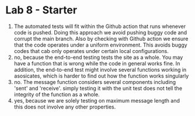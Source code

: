 # Lab 8 - Starter
1. The automated tests will fit within the Github action that runs whenever code is pushed. Doing this approach we avoid pushing buggy code and corrupt the main branch. Also by checking with Github action we ensure that the code operates under a uniform environment. This avoids buggy codes that cab only operates under certain local configurations.
2. no, because the end-to-end testing tests the site as a whole. You may have a function that is wrong while the code in general works fine. In addition, the end-to-end test might involve several functions working in asosicates, which is harder to find out how the function works singularly
3. no. The message function considers several components including 'sent' and 'receive'. simply testing it with the unit test does not tell the integrity of the function as a whole. 
4. yes, because we are solely testing on maximum message length and this does not involve any other properties.